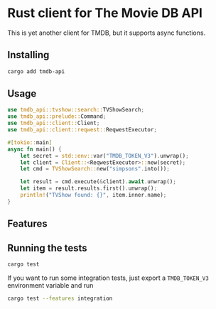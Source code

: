 # Rust client for The Movie DB API

This is yet another client for TMDB, but it supports async functions.

## Installing

```bash
cargo add tmdb-api
```

## Usage

```rust
use tmdb_api::tvshow::search::TVShowSearch;
use tmdb_api::prelude::Command;
use tmdb_api::client::Client;
use tmdb_api::client::reqwest::ReqwestExecutor;

#[tokio::main]
async fn main() {
    let secret = std::env::var("TMDB_TOKEN_V3").unwrap();
    let client = Client::<ReqwestExecutor>::new(secret);
    let cmd = TVShowSearch::new("simpsons".into());

    let result = cmd.execute(&client).await.unwrap();
    let item = result.results.first().unwrap();
    println!("TVShow found: {}", item.inner.name);
}

```

## Features

## Running the tests

```bash
cargo test
```

If you want to run some integration tests, just export a `TMDB_TOKEN_V3` environment variable and run

```bash
cargo test --features integration
```

